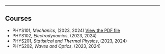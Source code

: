 ---
## Courses 

- PHYS101, _Mechanics_, (2023, 2024) [View the PDF file](/files/CV_aug_2024.pdf)
- PHYS102, _Electrodynamics_, (2023, 2024)
- PHYS201, _Statistical and Thermal Physics_, (2023, 2024)
- PHYS202, _Waves and Optics_, (2023, 2024)